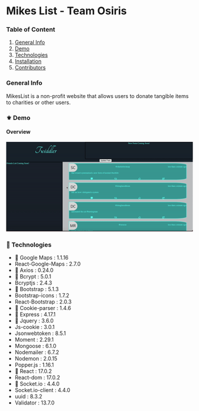 # Mikes List - Team Osiris
### Table of Content
1. [General Info](#🌴-General-Info)
2. [Demo](#⚜️-Demo)
3. [Technologies](#🧪-Technologies)
4. [Installation](#🚀-Installation)
5. [Contributors](#🤝-Contributors)

### General Info
MikesList is a non-profit website that allows users to donate tangible items to charities or other users.

### ⚜️ Demo
#### Overview
![](/readMeStuff/ezgif.com-gif-maker.gif)



### 🧪 Technologies
* 💎 Google Maps : 1.1.16
* React-Google-Maps : 2.7.0
* 💎 Axios : 0.24.0
* 💎 Bcrypt : 5.0.1
* Bcryptjs : 2.4.3
* 💎 Bootstrap : 5.1.3
* Bootstrap-icons : 1.7.2
* React-Bootstrap : 2.0.3
* 💎 Cookie-parser : 1.4.6
* 💎 Express : 4.17.1
* 💎 Jquery : 3.6.0
* Js-cookie : 3.0.1
* Jsonwebtoken : 8.5.1
* Moment : 2.29.1
*  Mongoose : 6.1.0
* Nodemailer : 6.7.2
*  Nodemon : 2.0.15
* Popper.js : 1.16.1
* 💎 React : 17.0.2
* React-dom : 17.0.2
* 💎 Socket.io : 4.4.0
* Socket.io-client : 4.4.0
* uuid : 8.3.2
* Validator : 13.7.0
